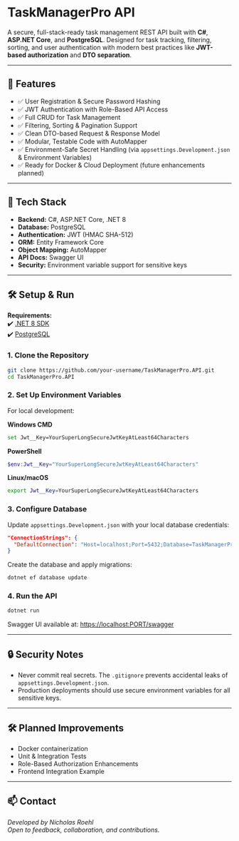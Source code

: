 # TaskManagerPro API

A secure, full-stack-ready task management REST API built with **C#**, **ASP.NET Core**, and **PostgreSQL**. Designed for task tracking, filtering, sorting, and user authentication with modern best practices like **JWT-based authorization** and **DTO separation**.

---

## 🚀 Features

- ✅ User Registration & Secure Password Hashing
- ✅ JWT Authentication with Role-Based API Access
- ✅ Full CRUD for Task Management
- ✅ Filtering, Sorting & Pagination Support
- ✅ Clean DTO-based Request & Response Model
- ✅ Modular, Testable Code with AutoMapper
- ✅ Environment-Safe Secret Handling (via `appsettings.Development.json` & Environment Variables)
- ✅ Ready for Docker & Cloud Deployment (future enhancements planned)

---

## 🔧 Tech Stack

- **Backend:** C#, ASP.NET Core, .NET 8
- **Database:** PostgreSQL
- **Authentication:** JWT (HMAC SHA-512)
- **ORM:** Entity Framework Core
- **Object Mapping:** AutoMapper
- **API Docs:** Swagger UI
- **Security:** Environment variable support for sensitive keys

---

## 🛠️ Setup & Run

**Requirements:**\
✔️ [.NET 8 SDK](https://dotnet.microsoft.com/download)\
✔️ [PostgreSQL](https://www.postgresql.org/download/)

### 1. Clone the Repository

```bash
git clone https://github.com/your-username/TaskManagerPro.API.git
cd TaskManagerPro.API
```

### 2. Set Up Environment Variables

For local development:

**Windows CMD**

```bash
set Jwt__Key=YourSuperLongSecureJwtKeyAtLeast64Characters
```

**PowerShell**

```powershell
$env:Jwt__Key="YourSuperLongSecureJwtKeyAtLeast64Characters"
```

**Linux/macOS**

```bash
export Jwt__Key=YourSuperLongSecureJwtKeyAtLeast64Characters
```

### 3. Configure Database

Update `appsettings.Development.json` with your local database credentials:

```json
"ConnectionStrings": {
  "DefaultConnection": "Host=localhost;Port=5432;Database=TaskManagerProDb;Username=postgres;Password=YourPassword"
}
```

Create the database and apply migrations:

```bash
dotnet ef database update
```

### 4. Run the API

```bash
dotnet run
```

Swagger UI available at: [https://localhost](https://localhost\:PORT/swagger)[:PORT](https://localhost\:PORT/swagger)[/swagger](https://localhost\:PORT/swagger)

---

## 🔒 Security Notes

- Never commit real secrets. The `.gitignore` prevents accidental leaks of `appsettings.Development.json`.
- Production deployments should use secure environment variables for all sensitive keys.

---

## 🛠️ Planned Improvements

- Docker containerization
- Unit & Integration Tests
- Role-Based Authorization Enhancements
- Frontend Integration Example

---

## 📫 Contact

*Developed by Nicholas Roehl*\
*Open to feedback, collaboration, and contributions.*

